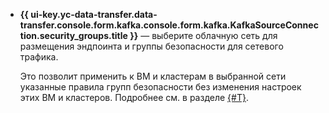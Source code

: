 * **{{ ui-key.yc-data-transfer.data-transfer.console.form.kafka.console.form.kafka.KafkaSourceConnection.security_groups.title }}** — выберите облачную сеть для размещения эндпоинта и группы безопасности для сетевого трафика.

    Это позволит применить к ВМ и кластерам в выбранной сети указанные правила групп безопасности без изменения настроек этих ВМ и кластеров. Подробнее см. в разделе [{#T}](../../../../../data-transfer/concepts/network.md).
